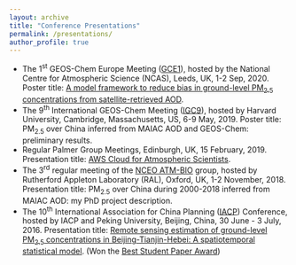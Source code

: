 ```yaml
---
layout: archive
title: "Conference Presentations"
permalink: /presentations/
author_profile: true
---
```


<!-- {% if site.talkmap_link == true %} -->

<!-- <p style="text-decoration:underline;"><a href="/talkmap.html">See a map of all the places I've given a talk!</a></p> -->

<!-- {% endif %} -->

- The 1<sup>st</sup> GEOS-Chem Europe Meeting ([GCE1](http://acmg.seas.harvard.edu/geos/meetings/2020_GCE/index.html)), hosted by the National Centre for Atmospheric Science (NCAS), Leeds, UK, 1-2 Sep, 2020. Poster title: [A model framework to reduce bias in ground-level PM<sub>2.5</sub> concentrations from satellite-retrieved AOD](https://feiyao-edinburgh.github.io/files/Slides/fyao_GCE1_2020.pdf).
- The 9<sup>th</sup> International GEOS-Chem Meeting ([IGC9](http://acmg.seas.harvard.edu/geos/meetings/2019/index.html)), hosted by Harvard University, Cambridge, Massachusetts, US, 6-9 May, 2019. Poster title: PM<sub>2.5</sub> over China inferred from MAIAC AOD and GEOS-Chem: preliminary results.
- Regular Palmer Group Meetings, Edinburgh, UK, 15 February, 2019. Presentation title: [AWS Cloud for Atmospheric Scientists](https://feiyao-edinburgh.github.io/files/Slides/AWS_Cloud_for_Atmospheric_Scientists.pdf).
- The 3<sup>rd</sup> regular meeting of the [NCEO ATM-BIO](https://sites.google.com/view/nceo-atmbio/home) group, hosted by Rutherford Appleton Laboratory (RAL), Oxford, UK, 1-2 November, 2018. Presentation title: PM<sub>2.5</sub> over China during 2000-2018 inferred from MAIAC AOD: my PhD project description.
- The 10<sup>th</sup> International Association for China Planning ([IACP](http://www.chinaplanning.org/alpha/)) Conference, hosted by IACP and Peking University, Beijing, China, 30 June - 3 July, 2016. Presentation title: [Remote sensing estimation of ground-level PM<sub>2.5</sub> concentrations in Beijing-Tianjin-Hebei: A spatiotemporal statistical model](https://feiyao-edinburgh.github.io/files/yao2016rse.pdf). (Won the [Best Student Paper Award](https://feiyao-edinburgh.github.io/files/best_student_paper_award.pdf))


<!-- {% for post in site.talks reversed %} -->
  <!-- {% include archive-single-talk.html %} -->
<!-- {% endfor %} -->
